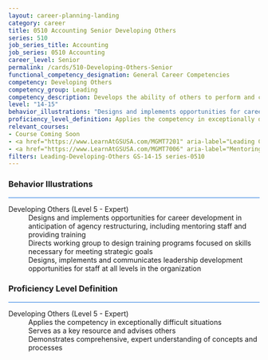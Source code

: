 ```yaml
---
layout: career-planning-landing
category: career
title: 0510 Accounting Senior Developing Others
series: 510
job_series_title: Accounting
job_series: 0510 Accounting
career_level: Senior
permalink: /cards/510-Developing-Others-Senior
functional_competency_designation: General Career Competencies
competency: Developing Others
competency_group: Leading
competency_description: Develops the ability of others to perform and contribute to the organization by providing ongoing feedback and by providing opportunities to learn through formal and informal methods.
level: "14-15"
behavior_illustrations: "Designs and implements opportunities for career development in anticipation of agency restructuring, including mentoring staff and providing training ? Directs working group to design training programs focused on skills necessary for meeting strategic goals ? Designs, implements and communicates leadership development opportunities for staff at all levels in the organization"
proficiency_level_definition: Applies the competency in exceptionally difficult situations ? Serves as a key resource and advises others ? Demonstrates comprehensive, expert understanding of concepts and processes
relevant_courses: 
- Course Coming Soon
- <a href="https://www.LearnAtGSUSA.com/MGMT7201" aria-label="Leading Change (MGMT7201) - https://www.LearnAtGSUSA.com/MGMT7201">Leading Change (MGMT7201)</a>, GSU
- <a href="https://www.LearnAtGSUSA.com/MGMT7006" aria-label="Mentoring Skills (MGMT7006) - https://www.LearnAtGSUSA.com/MGMT7006">Mentoring Skills (MGMT7006)</a>, GSU
filters: Leading-Developing-Others GS-14-15 series-0510
---
```


<div class="desktop:grid-col-6 margin-y-3">
  <div class="border-top-2 bg-white padding-3 shadow-5 height-full members-hover border-1px button-border border-top-blue radius-lg card-text-color">
    <h3>Behavior Illustrations</h3>
    <hr style="background-color: #1b74e0 !important;"/>
    <dl class="text-base card-content-color"><dt>Developing Others (Level 5 - Expert)</dt><dd>Designs and implements opportunities for career development in anticipation of agency restructuring, including mentoring staff and providing training </dd><dd> Directs working group to design training programs focused on skills necessary for meeting strategic goals </dd><dd> Designs, implements and communicates leadership development opportunities for staff at all levels in the organization</dd></dl>
  </div>
</div>
<div class="desktop:grid-col-6 margin-y-3">
  <div class="border-top-2 bg-white padding-3 shadow-5 height-full members-hover border-1px button-border border-top-blue radius-lg card-text-color">
    <h3>Proficiency Level Definition</h3>
     <hr style="background-color: #1b74e0 !important;"/>
    <dl class="text-base card-content-color"><dt>Developing Others (Level 5 - Expert)</dt><dd>Applies the competency in exceptionally difficult situations </dd><dd> Serves as a key resource and advises others </dd><dd> Demonstrates comprehensive, expert understanding of concepts and processes</dd></dl>
  </div>
</div>